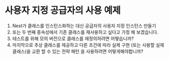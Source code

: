 # 사용자 지정 공급자의 사용 예제
1. Nest가 클래스를 인스턴스화하는 대신 공급자의 사용자 지정 인스턴스 만들기
2. 또는 두 번째 종속성에서 기존 클래스를 재사용하고 싶다고 가정 해 보겠습니다.
3. 테스트를 위해 모의 버전으로 클래스를 재정의하려면 어떻습니까?
4. 마지막으로 추상 클래스를 제공하고 다른 조건에 따라 실제 구현 (또는 사용할 실제 클래스)을 교환 할 수 있는 전략 패턴 을 사용하려면 어떻게해야합니까?